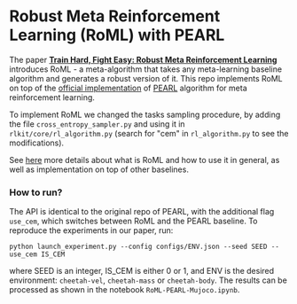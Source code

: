 # Robust Meta Reinforcement Learning (RoML) with PEARL

The paper [**Train Hard, Fight Easy: Robust Meta Reinforcement Learning**]() introduces RoML - a meta-algorithm that takes any meta-learning baseline algorithm and generates a robust version of it.
This repo implements RoML on top of the [official implementation](https://github.com/katerakelly/oyster) of [PEARL](https://arxiv.org/abs/1903.08254) algorithm for meta reinforcement learning.

To implement RoML we changed the tasks sampling procedure, by adding the file `cross_entropy_sampler.py` and using it in `rlkit/core/rl_algorithm.py` (search for "cem" in `rl_algorithm.py` to see the modifications).

See [here](https://github.com/ido90/RobustMetaRL) more details about what is RoML and how to use it in general, as well as implementation on top of other baselines.

### How to run?

The API is identical to the original repo of PEARL, with the additional flag `use_cem`, which switches between RoML and the PEARL baseline.
To reproduce the experiments in our paper, run:

```python launch_experiment.py --config configs/ENV.json --seed SEED --use_cem IS_CEM```

where SEED is an integer, IS_CEM is either 0 or 1, and ENV is the desired environment: `cheetah-vel`, `cheetah-mass` or `cheetah-body`.
The results can be processed as shown in the notebook `RoML-PEARL-Mujoco.ipynb`.
